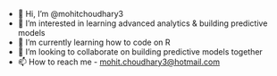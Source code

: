 - 👋 Hi, I’m @mohitchoudhary3
- 👀 I’m interested in learning advanced analytics & building predictive models
- 🌱 I’m currently learning how to code on R
- 💞️ I’m looking to collaborate on building predictive models together 
- 📫 How to reach me - mohit.choudhary3@hotmail.com

<!---
mohitchoudhary3/mohitchoudhary3 is a ✨ special ✨ repository because its `README.md` (this file) appears on your GitHub profile.
You can click the Preview link to take a look at your changes.
--->
